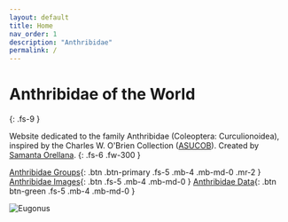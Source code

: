 ```yaml
---
layout: default
title: Home
nav_order: 1
description: "Anthribidae"
permalink: /
---
```


# Anthribidae of the World
{: .fs-9 }

Website dedicated to the family Anthribidae (Coleoptera: Curculionoidea), inspired by the Charles W. O'Brien Collection ([ASUCOB](https://serv.biokic.asu.edu/ecdysis/collections/misc/collprofiles.php?collid=2)). Created by [Samanta Orellana](https://isearch.asu.edu/profile/3433157). 
{: .fs-6 .fw-300 }

[Anthribidae Groups](https://anthribidae.github.io/anthribidae/anthribidae/){: .btn .btn-primary .fs-5 .mb-4 .mb-md-0 .mr-2 } [Anthribidae Images](https://anthribidae.github.io/anthribidae/gallery/){: .btn .fs-5 .mb-4 .mb-md-0 } 
[Anthribidae Data](https://serv.biokic.asu.edu/ecdysis/collections/list.php?db=2%2C1&taxa=Anthribidae&usethes=1&taxontype=4){: .btn btn-green .fs-5 .mb-4 .mb-md-0 } 


<img src="https://serv.biokic.asu.edu/imglib/ecdysis/ASU_ASUCOB/ASUCOB0014/ASUCOB0014307_lateral_edited_1613605757.jpg" alt="Eugonus">




